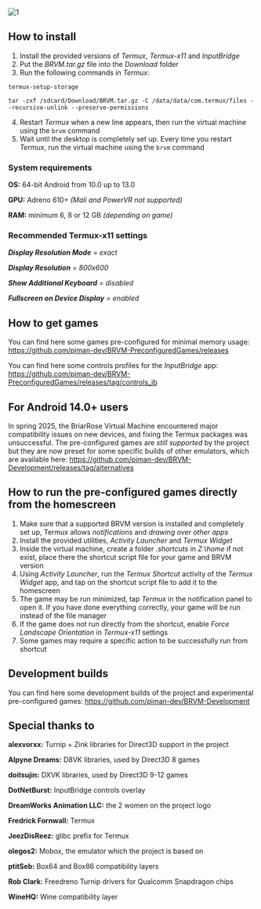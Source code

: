 ![1](https://github.com/Gamelover7825/BRVM/blob/main/resources/brvm_250502.png)

## How to install

1. Install the provided versions of _Termux_, _Termux-x11_ and _InputBridge_
2. Put the _BRVM.tar.gz_ file into the _Download_ folder
3. Run the following commands in _Termux_:

`termux-setup-storage`

`tar -zxf /sdcard/Download/BRVM.tar.gz -C /data/data/com.termux/files --recursive-unlink --preserve-permissions`

4. Restart _Termux_ when a new line appears, then run the virtual machine using the `brvm` command
5. Wait until the desktop is completely set up. Every time you restart _Termux_, run the virtual machine using the `brvm` command

### System requirements 
**OS:** 64-bit Android from 10.0 up to 13.0

**GPU:** Adreno 610+ _(Mali and PowerVR not supported)_

**RAM:** minimum 6, 8 or 12 GB _(depending on game)_

### Recommended Termux-x11 settings

***Display Resolution Mode** = exact*

***Display Resolution** = 800x600*

***Show Additional Keyboard** = disabled*

***Fullscreen on Device Display** = enabled* 


## How to get games

You can find here some games pre-configured for minimal memory usage: https://github.com/piman-dev/BRVM-PreconfiguredGames/releases

You can find here some controls profiles for the _InputBridge_ app: https://github.com/piman-dev/BRVM-PreconfiguredGames/releases/tag/controls_ib


## For Android 14.0+ users
In spring 2025, the BriarRose Virtual Machine encountered major compatibility issues on new devices, and fixing the Termux packages was unsuccessful. The pre-configured games are _still supported_ by the project but they are now preset for some specific builds of other emulators, which are available here: https://github.com/piman-dev/BRVM-Development/releases/tag/alternatives


## How to run the pre-configured games directly from the homescreen


1. Make sure that a supported BRVM version is installed and completely set up, Termux allows _notifications_ and _drawing over other apps_
2. Install the provided utilities, _Activity Launcher_ and _Termux Widget_
3. Inside the virtual machine, create a folder _.shortcuts_ in _Z:\home_ if not exist, place there the shortcut script file for your game and BRVM version
4. Using _Activity Launcher_, run the _Termux Shortcut_ activity of the _Termux Widget_ app, and tap on the shortcut script file to add it to the homescreen
5. The game may be run minimized, tap _Termux_ in the notification panel to open it. If you have done everything correctly, your game will be run instead of the file manager
6. If the game does not run directly from the shortcut, enable _Force Landscape Orientation_ in _Termux-x11_ settings
7. Some games may require a specific action to be successfully run from shortcut



## Development builds

You can find here some development builds of the project and experimental pre-configured games: https://github.com/piman-dev/BRVM-Development



## Special thanks to

**alexvorxx:** Turnip + Zink libraries for Direct3D support in the project

**Alpyne Dreams:** D8VK libraries, used by Direct3D 8 games

**doitsujin:** DXVK libraries, used by Direct3D 9-12 games

**DotNetBurst:** InputBridge controls overlay

**DreamWorks Animation LLC:** the 2 women on the project logo

**Fredrick Fornwall:** Termux

**JeezDisReez:** glibc prefix for Termux

**olegos2:** Mobox, the emulator which the project is based on

**ptitSeb:** Box64 and Box86 compatibility layers

**Rob Clark:** Freedreno Turnip drivers for Qualcomm Snapdragon chips

**WineHQ:** Wine compatibility layer

